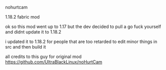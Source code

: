 nohurtcam


1.18.2 fabric mod 

ok so this mod went up to 1.17 but the dev decided to pull a go fuck yourself and didnt update it to 1.18.2

i updated it to 1.18.2 for people that are too retarded to edit minor things in src and then build it

all credits to this guy for original mod https://github.com/UltraBlackLinux/noHurtCam
